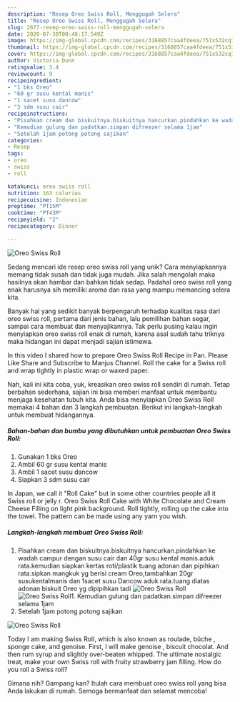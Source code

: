 ```yaml
---
description: "Resep Oreo Swiss Roll, Menggugah Selera"
title: "Resep Oreo Swiss Roll, Menggugah Selera"
slug: 2677-resep-oreo-swiss-roll-menggugah-selera
date: 2020-07-30T00:48:17.549Z
image: https://img-global.cpcdn.com/recipes/3168857caa4fdeea/751x532cq70/oreo-swiss-roll-foto-resep-utama.jpg
thumbnail: https://img-global.cpcdn.com/recipes/3168857caa4fdeea/751x532cq70/oreo-swiss-roll-foto-resep-utama.jpg
cover: https://img-global.cpcdn.com/recipes/3168857caa4fdeea/751x532cq70/oreo-swiss-roll-foto-resep-utama.jpg
author: Victoria Dunn
ratingvalue: 3.4
reviewcount: 9
recipeingredient:
- "1 bks Oreo"
- "60 gr susu kental manis"
- "1 sacet susu dancow"
- "3 sdm susu cair"
recipeinstructions:
- "Pisahkan cream dan biskuitnya.biskuitnya hancurkan.pindahkan ke wadah campur dengan susu cair dan 40gr susu kental manis.aduk rata.kemudian siapkan kertas roti/plastik tuang adonan dan pipihkan rata.sipkan mangkuk yg berisi cream Oreo,tambahkan 20gr susukentalmanis dan 1sacet susu Dancow aduk rata.tuang diatas adonan biskuit Oreo yg dipipihkan tadi"
- "Kemudian gulung dan padatkan.simpan difreezer selama 1jam"
- "Setelah 1jam potong potong sajikan"
categories:
- Resep
tags:
- oreo
- swiss
- roll

katakunci: oreo swiss roll 
nutrition: 163 calories
recipecuisine: Indonesian
preptime: "PT15M"
cooktime: "PT43M"
recipeyield: "2"
recipecategory: Dinner

---
```



![Oreo Swiss Roll](https://img-global.cpcdn.com/recipes/3168857caa4fdeea/751x532cq70/oreo-swiss-roll-foto-resep-utama.jpg)

Sedang mencari ide resep oreo swiss roll yang unik? Cara menyiapkannya memang tidak susah dan tidak juga mudah. Jika salah mengolah maka hasilnya akan hambar dan bahkan tidak sedap. Padahal oreo swiss roll yang enak harusnya sih memiliki aroma dan rasa yang mampu memancing selera kita.

Banyak hal yang sedikit banyak berpengaruh terhadap kualitas rasa dari oreo swiss roll, pertama dari jenis bahan, lalu pemilihan bahan segar, sampai cara membuat dan menyajikannya. Tak perlu pusing kalau ingin menyiapkan oreo swiss roll enak di rumah, karena asal sudah tahu triknya maka hidangan ini dapat menjadi sajian istimewa.

In this video I shared how to prepare Oreo Swiss Roll Recipe in Pan. Please Like Share and Subscribe to Manjus Channel. Roll the cake for a Swiss roll and wrap tightly in plastic wrap or waxed paper.


Nah, kali ini kita coba, yuk, kreasikan oreo swiss roll sendiri di rumah. Tetap berbahan sederhana, sajian ini bisa memberi manfaat untuk membantu menjaga kesehatan tubuh kita. Anda bisa menyiapkan Oreo Swiss Roll memakai 4 bahan dan 3 langkah pembuatan. Berikut ini langkah-langkah untuk membuat hidangannya.

<!--inarticleads1-->

##### Bahan-bahan dan bumbu yang dibutuhkan untuk pembuatan Oreo Swiss Roll:

1. Gunakan 1 bks Oreo
1. Ambil 60 gr susu kental manis
1. Ambil 1 sacet susu dancow
1. Siapkan 3 sdm susu cair


In Japan, we call it &#34;Roll Cake&#34; but in some other countries people all it Swiss roll or jelly r. Oreo Swiss Roll Cake with White Chocolate and Cream Cheese Filling on light pink background. Roll tightly, rolling up the cake into the towel. The pattern can be made using any yarn you wish. 

<!--inarticleads2-->

##### Langkah-langkah membuat Oreo Swiss Roll:

1. Pisahkan cream dan biskuitnya.biskuitnya hancurkan.pindahkan ke wadah campur dengan susu cair dan 40gr susu kental manis.aduk rata.kemudian siapkan kertas roti/plastik tuang adonan dan pipihkan rata.sipkan mangkuk yg berisi cream Oreo,tambahkan 20gr susukentalmanis dan 1sacet susu Dancow aduk rata.tuang diatas adonan biskuit Oreo yg dipipihkan tadi
<img src="//assets-global.cpcdn.com/assets/icons/button_play-2c75c40dde080a61004c1f40b05d8f140eaff45d7e9e6481dc71c63d2e7c4909.png" alt="Oreo Swiss Roll"><img src="//assets-global.cpcdn.com/assets/icons/button_play-2c75c40dde080a61004c1f40b05d8f140eaff45d7e9e6481dc71c63d2e7c4909.png" alt="Oreo Swiss Roll">1. Kemudian gulung dan padatkan.simpan difreezer selama 1jam
1. Setelah 1jam potong potong sajikan
<img src="//assets-global.cpcdn.com/assets/icons/button_play-2c75c40dde080a61004c1f40b05d8f140eaff45d7e9e6481dc71c63d2e7c4909.png" alt="Oreo Swiss Roll">

Today I am making Swiss Roll, which is also known as roulade, bûche , sponge cake, and genoise. First, I will make genoise , biscuit chocolat. And then rum syrup and slightly over-beaten whipped. The ultimate nostalgic treat, make your own Swiss roll with fruity strawberry jam filling. How do you roll a Swiss roll? 

Gimana nih? Gampang kan? Itulah cara membuat oreo swiss roll yang bisa Anda lakukan di rumah. Semoga bermanfaat dan selamat mencoba!
